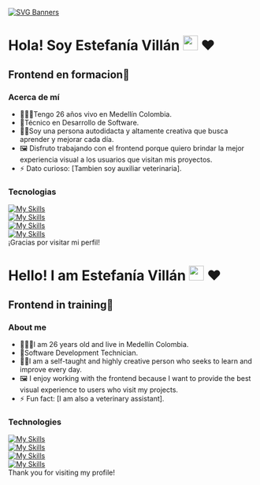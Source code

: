 [![SVG Banners](https://svg-banners.vercel.app/api?type=luminance&text1=Welcome.%20&width=800&height=400)](https://github.com/Akshay090/svg-banners)

<h1>Hola! Soy Estefanía Villán  <img src="https://raw.githubusercontent.com/iampavangandhi/iampavangandhi/master/gifs/Hi.gif" width="30px"> ❤ </h1>
<h2>Frontend en formacion🎨</h2>

### Acerca de mí
- 🧝🏼‍♀️Tengo 26 años vivo en Medellín Colombia.
- 🌱Técnico en Desarrollo de Software.
- 👩‍💻Soy una persona autodidacta y altamente creativa que busca aprender y mejorar cada día.
- 🖼 Disfruto trabajando con el frontend porque quiero brindar la mejor experiencia visual a los usuarios que visitan mis proyectos.
- ⚡ Dato curioso: [Tambien soy auxiliar veterinaria].

### Tecnologias
[![My Skills](https://skillicons.dev/icons?i=js,html,css,scss)](https://skillicons.dev) <br/>
[![My Skills](https://skillicons.dev/icons?i=react,vue)](https://skillicons.dev) <br/>
[![My Skills](https://skillicons.dev/icons?i=bootstrap,tailwind,bulma)](https://skillicons.dev)<br/>
[![My Skills](https://skillicons.dev/icons?i=figma)](https://skillicons.dev)
<br/>
¡Gracias por visitar mi perfil!


<h1>Hello! I am Estefanía Villán <img src="https://raw.githubusercontent.com/iampavangandhi/iampavangandhi/master/gifs/Hi.gif" width="30px"> ❤ </h1>
<h2>Frontend in training🎨</h2>

### About me
- 🧝🏼‍♀️I am 26 years old and live in Medellín Colombia.
- 🌱Software Development Technician.
- 👩‍💻I am a self-taught and highly creative person who seeks to learn and improve every day.
- 🖼 I enjoy working with the frontend because I want to provide the best visual experience to users who visit my projects.
- ⚡ Fun fact: [I am also a veterinary assistant].

### Technologies
 [![My Skills](https://skillicons.dev/icons?i=js,html,css,scss)](https://skillicons.dev) <br/>
[![My Skills](https://skillicons.dev/icons?i=react,vue)](https://skillicons.dev) <br/>
[![My Skills](https://skillicons.dev/icons?i=bootstrap,tailwind,bulma)](https://skillicons.dev)<br/>
[![My Skills](https://skillicons.dev/icons?i=figma)](https://skillicons.dev)
  <br/>
Thank you for visiting my profile!
